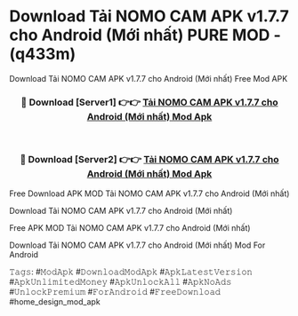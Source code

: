 # Download Tải NOMO CAM APK v1.7.7 cho Android (Mới nhất) PURE MOD - (q433m)
Download Tải NOMO CAM APK v1.7.7 cho Android (Mới nhất) Free Mod APK

<div align="center">
<h3>🔴 Download [Server1] 👉👉 <a href="https://apk-comot.site?title=Tải_NOMO_CAM_APK_v1.7.7_cho_Android_(Mới_nhất)">Tải NOMO CAM APK v1.7.7 cho Android (Mới nhất) Mod Apk</a></h3><br>

<h3>🔴 Download [Server2] 👉👉 <a href="https://apk-comot.site?title=Tải_NOMO_CAM_APK_v1.7.7_cho_Android_(Mới_nhất)">Tải NOMO CAM APK v1.7.7 cho Android (Mới nhất) Mod Apk</a></h3>
</div>


Free Download APK MOD Tải NOMO CAM APK v1.7.7 cho Android (Mới nhất)

Download Tải NOMO CAM APK v1.7.7 cho Android (Mới nhất) 

Free APK MOD Tải NOMO CAM APK v1.7.7 cho Android (Mới nhất) 

Download Tải NOMO CAM APK v1.7.7 cho Android (Mới nhất) Mod For Android

𝚃𝚊𝚐𝚜: #𝙼𝚘𝚍𝙰𝚙𝚔 #𝙳𝚘𝚠𝚗𝚕𝚘𝚊𝚍𝙼𝚘𝚍𝙰𝚙𝚔 #𝙰𝚙𝚔𝙻𝚊𝚝𝚎𝚜𝚝𝚅𝚎𝚛𝚜𝚒𝚘𝚗 #𝙰𝚙𝚔𝚄𝚗𝚕𝚒𝚖𝚒𝚝𝚎𝚍𝙼𝚘𝚗𝚎𝚢 #𝙰𝚙𝚔𝚄𝚗𝚕𝚘𝚌𝚔𝙰𝚕𝚕 #𝙰𝚙𝚔𝙽𝚘𝙰𝚍𝚜 #𝚄𝚗𝚕𝚘𝚌𝚔𝙿𝚛𝚎𝚖𝚒𝚞𝚖 #𝙵𝚘𝚛𝙰𝚗𝚍𝚛𝚘𝚒𝚍 #𝙵𝚛𝚎𝚎𝙳𝚘𝚠𝚗𝚕𝚘𝚊𝚍 #home_design_mod_apk